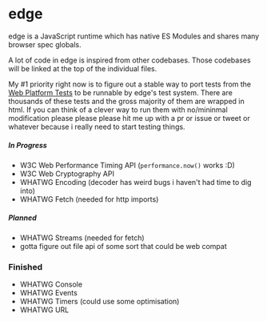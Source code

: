# edge

edge is a JavaScript runtime which has native ES Modules and shares many browser spec globals.

A lot of code in edge is inspired from other codebases. Those codebases will be linked at the top of the individual files.

My #1 priority right now is to figure out a stable way to port tests from the [Web Platform Tests][]
to be runnable by edge's test system.
There are thousands of these tests and the gross majority of them are wrapped in html.
If you can think of a clever way to run them with no/mininmal modification please please please
hit me up with a pr or issue or tweet or whatever because i really need to start testing things.

##### In Progress

- W3C Web Performance Timing API (`performance.now()` works :D)
- W3C Web Cryptography API
- WHATWG Encoding (decoder has weird bugs i haven't had time to dig into)
- WHATWG Fetch (needed for http imports)


##### Planned

- WHATWG Streams (needed for fetch)
- gotta figure out file api of some sort that could be web compat


### Finished

- WHATWG Console
- WHATWG Events
- WHATWG Timers (could use some optimisation)
- WHATWG URL

[Web Platform Tests]: https://github.com/web-platform-tests/wpt
